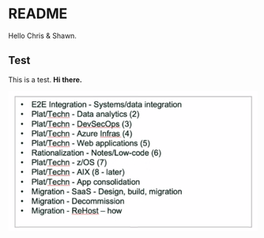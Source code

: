 # README

Hello Chris & Shawn.

## Test

This is a test. **Hi there.**

![](.gitbook/assets/test.png)

